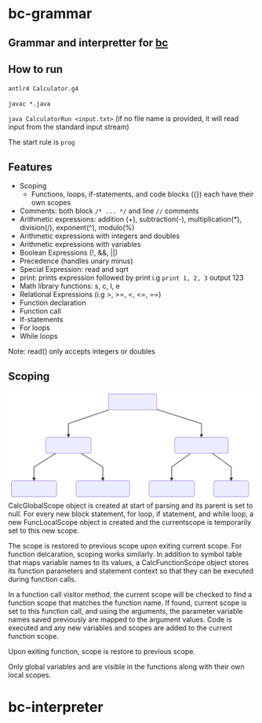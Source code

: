# bc-grammar


## Grammar and interpretter for [bc](https://www.gnu.org/software/bc/manual/html_mono/bc.html)

## How to run
`antlr4 Calculator.g4`

`javac *.java`

`java CalculatorRun <input.txt>`  (if no file name is provided, it will read input from the standard input stream)

The start rule is `prog`

## Features
* Scoping
  * Functions, loops, if-statements, and code blocks ({}) each have their own scopes
* Comments: both block `/* ... */` and line `//` comments
* Arithmetic expressions: addition (+), subtraction(-), multiplication(*), division(/), exponent(^), modulo(%)
* Arithmetic expressions with integers and doubles
* Arithmetic expressions with variables
* Boolean Expressions (!, &&, ||)
* Precedence (handles unary minus)
* Special Expression: read and sqrt
* print: prints expression followed by print i.g `print 1, 2, 3` output 123
* Math library functions: s, c, l, e 
* Relational Expressions (i.g >, >=, <, <=, ==)
* Function declaration
* Function call
* If-statements
* For loops
* While loops



Note: read() only accepts integers or doubles

## Scoping
![alt text](scopeDiagram.svg)
CalcGlobalScope object is created at start of parsing and its parent is set to null.
For every new block statement, for loop, if statement, and while loop, a new FuncLocalScope object is created and the currentscope is temporarily set to this new scope. 

The scope is restored to previous scope upon exiting current scope. For function delcaration, scoping works similarly. In addition to symbol table that maps variable names to its values, a CalcFunctionScope object stores its function parameters and statement context so that they can be executed during function calls.

In a function call visitor method, the current scope will be checked to find a function scope that matches the function name. If found, current scope is set to this function call, and using the arguments, the parameter variable names saved previously are mapped to the argument values. Code is executed and any new variables and scopes are added to the current function scope.

Upon exiting function, scope is restore to previous scope.

Only global variables and are visible in the functions along with their own local scopes.

# bc-interpreter
